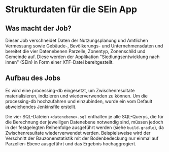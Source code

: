 # Strukturdaten für die SEin App

## Was macht der Job?

Dieser Job verschneidet Daten der Nutzungsplanung und Amtlichen Vermessung sowie Gebäude-, Bevölkerungs- und Unternehmensdaten und bereitet die vier Datenebenen Parzelle, Zonentyp, Zonenschild und Gemeinde auf. Diese werden der Applikation "Siedlungsentwicklung nach innen" (SEin) in Form einer XTF-Datei bereitgestellt.

## Aufbau des Jobs

Es wird eine processing-db eingesetzt, um Zwischenresultate materialisieren, indizieren und wiederverwenden zu können. Um die processing-db hochzufahren und einzubinden, wurde ein vom Default abweichendes Jenkinsfile erstellt.

Die vier SQL-Dateien `<datenebene>.sql` enthalten je alle SQL-Querys, die für die Berechnung der jeweiligen Datenebene notwendig sind, müssen jedoch in der festgelegten Reihenfolge ausgeführt werden (siehe `build.gradle`), da Zwischenresultate wiederverwendet werden. Beispielsweise wird der Verschnitt der Bauzonenstatistik mit der Bodenbedeckung nur einmal auf Parzellen-Ebene ausgeführt und das Ergebnis hochaggregiert.